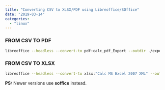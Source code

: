 ```yaml
---
title: "Converting CSV to XLSX/PDF using Libreoffice/SOffice"
date: "2019-03-14"
categories: 
  - "linux"
---
```


### **FROM CSV TO PDF**

```bash
libreoffice --headless --convert-to pdf:calc_pdf_Export --outdir ./export/ file.csv
```

### FROM CSV TO XLSX

```bash
libreoffice --headless --convert-to xlsx:"Calc MS Excel 2007 XML" --outdir ./export/ file.csv
```

**PS:** Newer versions use **soffice** instead.
